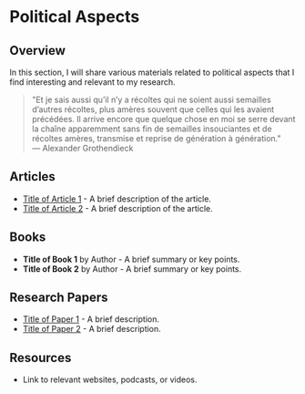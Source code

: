 # Political Aspects

## Overview

In this section, I will share various materials related to political aspects that I find interesting and relevant to my research.

> "Et je sais aussi qu’il n’y a récoltes qui ne soient aussi semailles d’autres récoltes, plus amères souvent que celles qui les avaient précédées. Il arrive encore que quelque chose en moi se serre devant la chaîne apparemment sans fin de semailles insouciantes et de récoltes amères, transmise et reprise de génération à génération."  
> — Alexander Grothendieck


## Articles

- [Title of Article 1](link-to-article-1) - A brief description of the article.
- [Title of Article 2](link-to-article-2) - A brief description of the article.

## Books

- **Title of Book 1** by Author - A brief summary or key points.
- **Title of Book 2** by Author - A brief summary or key points.

## Research Papers

- [Title of Paper 1](link-to-paper-1) - A brief description.
- [Title of Paper 2](link-to-paper-2) - A brief description.

## Resources

- Link to relevant websites, podcasts, or videos.
